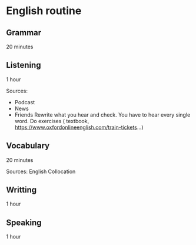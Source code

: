 # English routine

## Grammar

20 minutes

## Listening

1 hour

Sources:
- Podcast
- News
- Friends
Rewrite what you hear and check. You have to hear every single word.
Do exercises ( textbook, https://www.oxfordonlineenglish.com/train-tickets...)

## Vocabulary

20 minutes

Sources:
English Collocation

## Writting

1 hour


## Speaking

1 hour
